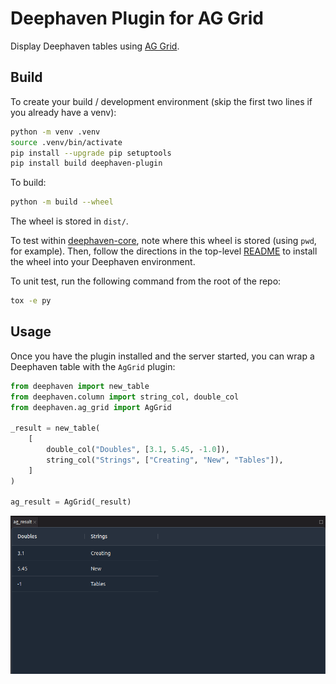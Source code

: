 # Deephaven Plugin for AG Grid

Display Deephaven tables using [AG Grid](https://www.ag-grid.com/).

## Build

To create your build / development environment (skip the first two lines if you already have a venv):

```sh
python -m venv .venv
source .venv/bin/activate
pip install --upgrade pip setuptools
pip install build deephaven-plugin
```

To build:

```sh
python -m build --wheel
```

The wheel is stored in `dist/`.

To test within [deephaven-core](https://github.com/deephaven/deephaven-core), note where this wheel is stored (using `pwd`, for example).
Then, follow the directions in the top-level [README](/README.md#running-plugin-against-deephaven-core) to install the wheel into your Deephaven environment.

To unit test, run the following command from the root of the repo:

```sh
tox -e py
```

## Usage

Once you have the plugin installed and the server started, you can wrap a Deephaven table with the `AgGrid` plugin:

```python
from deephaven import new_table
from deephaven.column import string_col, double_col
from deephaven.ag_grid import AgGrid

_result = new_table(
    [
        double_col("Doubles", [3.1, 5.45, -1.0]),
        string_col("Strings", ["Creating", "New", "Tables"]),
    ]
)

ag_result = AgGrid(_result)
```

![AG Grid example](ag-grid-example.png)

